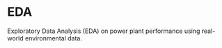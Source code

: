 # EDA
Exploratory Data Analysis (EDA) on power plant performance using real-world environmental data.

